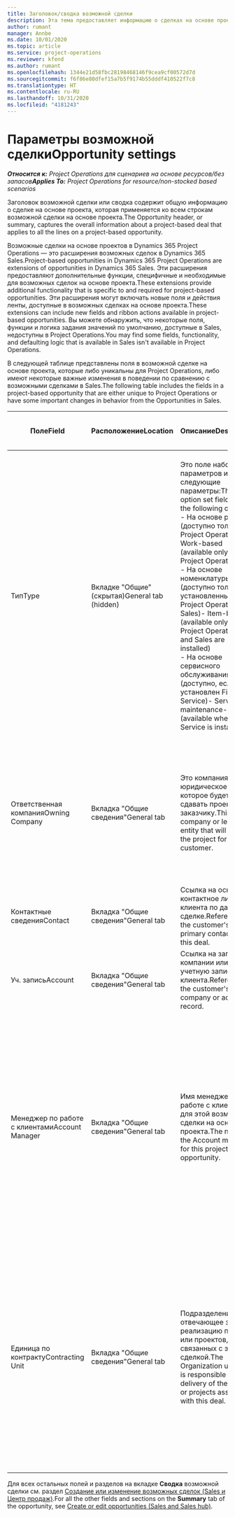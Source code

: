 ```yaml
---
title: Заголовок/сводка возможной сделки
description: Эта тема предоставляет информацию о сделках на основе проектов и строках возможных сделок на основе проектов.
author: rumant
manager: Annbe
ms.date: 10/01/2020
ms.topic: article
ms.service: project-operations
ms.reviewer: kfend
ms.author: rumant
ms.openlocfilehash: 1344e21d58fbc28198468146f9cea9cf00572d7d
ms.sourcegitcommit: f6f86e80dfef15a7b5f9174b55dddf410522f7c8
ms.translationtype: HT
ms.contentlocale: ru-RU
ms.lasthandoff: 10/31/2020
ms.locfileid: "4181243"
---
```

# <a name="opportunity-settings"></a><span data-ttu-id="082e9-103">Параметры возможной сделки</span><span class="sxs-lookup"><span data-stu-id="082e9-103">Opportunity settings</span></span>

<span data-ttu-id="082e9-104">_**Относится к:** Project Operations для сценариев на основе ресурсов/без запасов_</span><span class="sxs-lookup"><span data-stu-id="082e9-104">_**Applies To:** Project Operations for resource/non-stocked based scenarios_</span></span>


<span data-ttu-id="082e9-105">Заголовок возможной сделки или сводка содержит общую информацию о сделке на основе проекта, которая применяется ко всем строкам возможной сделки на основе проекта.</span><span class="sxs-lookup"><span data-stu-id="082e9-105">The Opportunity header, or summary, captures the overall information about a project-based deal that applies to all the lines on a project-based opportunity.</span></span>

<span data-ttu-id="082e9-106">Возможные сделки на основе проектов в Dynamics 365 Project Operations — это расширения возможных сделок в Dynamics 365 Sales.</span><span class="sxs-lookup"><span data-stu-id="082e9-106">Project-based opportunities in Dynamics 365 Project Operations are extensions of opportunities in Dynamics 365 Sales.</span></span> <span data-ttu-id="082e9-107">Эти расширения предоставляют дополнительные функции, специфичные и необходимые для возможных сделок на основе проекта.</span><span class="sxs-lookup"><span data-stu-id="082e9-107">These extensions provide additional functionality that is specific to and required for project-based opportunities.</span></span> <span data-ttu-id="082e9-108">Эти расширения могут включать новые поля и действия ленты, доступные в возможных сделках на основе проекта.</span><span class="sxs-lookup"><span data-stu-id="082e9-108">These extensions can include new fields and ribbon actions available in project-based opportunities.</span></span> <span data-ttu-id="082e9-109">Вы можете обнаружить, что некоторые поля, функции и логика задания значений по умолчанию, доступные в Sales, недоступны в Project Operations.</span><span class="sxs-lookup"><span data-stu-id="082e9-109">You may find some fields, functionality, and defaulting logic that is available in Sales isn't available in Project Operations.</span></span>

<span data-ttu-id="082e9-110">В следующей таблице представлены поля в возможной сделке на основе проекта, которые либо уникальны для Project Operations, либо имеют некоторые важные изменения в поведении по сравнению с возможными сделками в Sales.</span><span class="sxs-lookup"><span data-stu-id="082e9-110">The following table includes the fields in a project-based opportunity that are either unique to Project Operations or have some important changes in behavior from the Opportunities in Sales.</span></span>

| <span data-ttu-id="082e9-111">**Поле**</span><span class="sxs-lookup"><span data-stu-id="082e9-111">**Field**</span></span> | <span data-ttu-id="082e9-112">**Расположение**</span><span class="sxs-lookup"><span data-stu-id="082e9-112">**Location**</span></span> | <span data-ttu-id="082e9-113">**Описание**</span><span class="sxs-lookup"><span data-stu-id="082e9-113">**Description**</span></span> | <span data-ttu-id="082e9-114">**Воздействие на последующие элементы**</span><span class="sxs-lookup"><span data-stu-id="082e9-114">**Downstream impact**</span></span> |
| --- | --- | --- | --- |
| <span data-ttu-id="082e9-115">Тип</span><span class="sxs-lookup"><span data-stu-id="082e9-115">Type</span></span> | <span data-ttu-id="082e9-116">Вкладке "Общие" (скрытая)</span><span class="sxs-lookup"><span data-stu-id="082e9-116">General tab (hidden)</span></span> | <span data-ttu-id="082e9-117">Это поле набора параметров имеет следующие параметры:</span><span class="sxs-lookup"><span data-stu-id="082e9-117">This option set field has the following options:</span></span></br><span data-ttu-id="082e9-118">- На основе работы (доступно только с Project Operations)</span><span class="sxs-lookup"><span data-stu-id="082e9-118">- Work-based (available only with Project Operations)</span></span></br><span data-ttu-id="082e9-119">- На основе номенклатуры (доступно только при установленных Project Operations и Sales)</span><span class="sxs-lookup"><span data-stu-id="082e9-119">- Item-based (available only when Project Operations and Sales are installed)</span></span></br><span data-ttu-id="082e9-120">- На основе сервисного обслуживания (доступно, если установлен Field Service)</span><span class="sxs-lookup"><span data-stu-id="082e9-120">- Service maintenance-based (available when Field Service is installed)</span></span> | <span data-ttu-id="082e9-121">Когда вы используете Project Operations, для этого поля автоматически устанавливается значение **На основе работ**, что классифицирует возможную сделку как основанную на проекте.</span><span class="sxs-lookup"><span data-stu-id="082e9-121">When you use Project Operations, this field value is automatically set to **Work-based** which classifies the Opportunity as project-based.</span></span> <span data-ttu-id="082e9-122">Возможная сделка должна быть на основе проекта для включения всех специфичных для проекта расширений и функций в процессе последующих продаж для этой сделки.</span><span class="sxs-lookup"><span data-stu-id="082e9-122">An Opportunity should be project-based to enable all project-specific extensions and functionality in the downstream sales process for this deal.</span></span> |
| <span data-ttu-id="082e9-123">Ответственная компания</span><span class="sxs-lookup"><span data-stu-id="082e9-123">Owning Company</span></span> | <span data-ttu-id="082e9-124">Вкладка "Общие сведения"</span><span class="sxs-lookup"><span data-stu-id="082e9-124">General tab</span></span> | <span data-ttu-id="082e9-125">Это компания или юридическое лицо, которое будет сдавать проект заказчику.</span><span class="sxs-lookup"><span data-stu-id="082e9-125">This is the company or legal entity that will deliver the project for the customer.</span></span> | <span data-ttu-id="082e9-126">Информация в этом поле будет скопирована в соответствующее поле предложения с расценками по проекту, созданного на основе этой возможной сделки.</span><span class="sxs-lookup"><span data-stu-id="082e9-126">This field information will be copied to the corresponding field on the Project quote that is created from this Opportunity.</span></span> |
| <span data-ttu-id="082e9-127">Контактные сведения</span><span class="sxs-lookup"><span data-stu-id="082e9-127">Contact</span></span> | <span data-ttu-id="082e9-128">Вкладка "Общие сведения"</span><span class="sxs-lookup"><span data-stu-id="082e9-128">General tab</span></span> | <span data-ttu-id="082e9-129">Ссылка на основное контактное лицо клиента по данной сделке.</span><span class="sxs-lookup"><span data-stu-id="082e9-129">Reference to the customer's primary contact for this deal.</span></span> | |
| <span data-ttu-id="082e9-130">Уч. запись</span><span class="sxs-lookup"><span data-stu-id="082e9-130">Account</span></span> | <span data-ttu-id="082e9-131">Вкладка "Общие сведения"</span><span class="sxs-lookup"><span data-stu-id="082e9-131">General tab</span></span> | <span data-ttu-id="082e9-132">Ссылка на запись компании или учетную запись клиента.</span><span class="sxs-lookup"><span data-stu-id="082e9-132">Reference to the customer's company or account record.</span></span> | |
| <span data-ttu-id="082e9-133">Менеджер по работе с клиентами</span><span class="sxs-lookup"><span data-stu-id="082e9-133">Account Manager</span></span> | <span data-ttu-id="082e9-134">Вкладка "Общие сведения"</span><span class="sxs-lookup"><span data-stu-id="082e9-134">General tab</span></span> | <span data-ttu-id="082e9-135">Имя менеджера по работе с клиентами для этой возможной сделки на основе проекта.</span><span class="sxs-lookup"><span data-stu-id="082e9-135">The name of the Account manager for this project-based opportunity.</span></span> | <span data-ttu-id="082e9-136">Менеджер по работе с клиентами отвечает за управление отношениями с клиентом до завершения этого проекта.</span><span class="sxs-lookup"><span data-stu-id="082e9-136">The Account manager is responsible for managing the relationship with the customer through the completion of this project.</span></span> <span data-ttu-id="082e9-137">На основе записи резервируемого ресурса, связанного с менеджером по работе с клиентами, контрактная единица задается по умолчанию.</span><span class="sxs-lookup"><span data-stu-id="082e9-137">Based on the bookable resource record tied to the Account manager, the contracting unit is defaulted.</span></span> |
| <span data-ttu-id="082e9-138">Единица по контракту</span><span class="sxs-lookup"><span data-stu-id="082e9-138">Contracting Unit</span></span> | <span data-ttu-id="082e9-139">Вкладка "Общие сведения"</span><span class="sxs-lookup"><span data-stu-id="082e9-139">General tab</span></span> | <span data-ttu-id="082e9-140">Подразделение, отвечающее за реализацию проекта или проектов, связанных с этой сделкой.</span><span class="sxs-lookup"><span data-stu-id="082e9-140">The Organization unit that is responsible for the delivery of the project or projects associated with this deal.</span></span> | <span data-ttu-id="082e9-141">Подрядное подразделение — это подразделение компании, которое будет завершать проекты после закрытия сделки.</span><span class="sxs-lookup"><span data-stu-id="082e9-141">The contracting unit is the division of the company that will complete the project(s) after the deal is closed.</span></span> <span data-ttu-id="082e9-142">У каждой контрактной единицы есть валюта, и эта валюта используется для отчета о предполагаемых и фактических затратах, понесенных в ходе проекта.</span><span class="sxs-lookup"><span data-stu-id="082e9-142">Every contracting unit has a currency, and this currency is used to report estimated and actual costs incurred during the project.</span></span> |

<span data-ttu-id="082e9-143">Для всех остальных полей и разделов на вкладке **Сводка** возможной сделки см. раздел [Создание или изменение возможных сделок (Sales и Центр продаж)](https://docs.microsoft.com/dynamics365/sales-enterprise/create-edit-opportunity-sales).</span><span class="sxs-lookup"><span data-stu-id="082e9-143">For all the other fields and sections on the **Summary** tab of the opportunity, see [Create or edit opportunities (Sales and Sales hub)](https://docs.microsoft.com/dynamics365/sales-enterprise/create-edit-opportunity-sales).</span></span>
